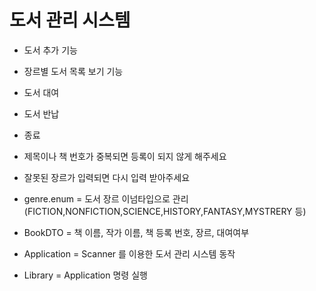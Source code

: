 # 도서 관리 시스템

- 도서 추가 기능
- 장르별 도서 목록 보기 기능
- 도서 대여
- 도서 반납
- 종료




- 제목이나 책 번호가 중복되면 등록이 되지 않게 해주세요
- 잘못된 장르가 입력되면 다시 입력 받아주세요
- genre.enum  = 도서 장르 이넘타입으로 관리(FICTION,NONFICTION,SCIENCE,HISTORY,FANTASY,MYSTRERY 등)




- BookDTO = 책 이름, 작가 이름, 책 등록 번호, 장르, 대여여부

- Application = Scanner 를 이용한 도서 관리 시스템 동작

- Library = Application 명령 실행